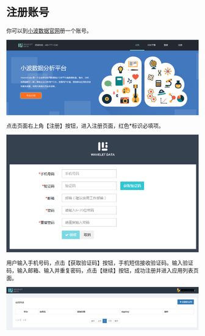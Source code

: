 # 注册账号

你可以到[小波数据官网](http://xiaobodata.com/)册一个账号。

![](/assets/注册1.png)

点击页面右上角【注册】按钮，进入注册页面，红色*标识必填项。


![](/assets/注册2.png)

用户输入手机号码，点击【获取验证码】按钮，手机短信接收验证码。输入验证码，输入邮箱、输入并重复密码，点击【继续】按钮，成功注册并进入应用列表页面。

![](/assets/注册3.png)




